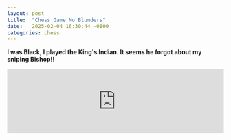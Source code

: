 ```yaml
---
layout: post
title:  "Chess Game No Blunders"
date:   2025-02-04 16:30:44 -0800
categories: chess
---
```


**I was Black, I played the King's Indian. It seems he forgot about my sniping Bishop!!**

<iframe id="12764909" allowtransparency="true" frameborder="0" style="width:100%;border:none;" src="https://www.chess.com/emboard?id=12764909"></iframe><script nonce="chesscom-diagram">window.addEventListener("message",e=>{e['data']&&"12764909"===e['data']['id']&&document.getElementById(`${e['data']['id']}`)&&(document.getElementById(`${e['data']['id']}`).style.height=`${e['data']['frameHeight']+37}px`)});</script>